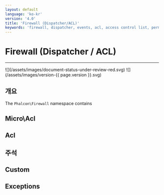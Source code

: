 ```yaml
---
layout: default
language: 'ko-kr'
version: '4.0'
title: 'Firewall (Dispatcher/ACL)'
keywords: 'firewall, dispatcher, events, acl, access control list, permissions, annotations'
---
```


# Firewall (Dispatcher / ACL)
<hr />
![](/assets/images/document-status-under-review-red.svg) ![](/assets/images/version-{{ page.version }}.svg)

## 개요
The `Phalcon\Firewall` namespace contains

## Micro\Acl

## Acl

## 주석

## Custom

## Exceptions
        
